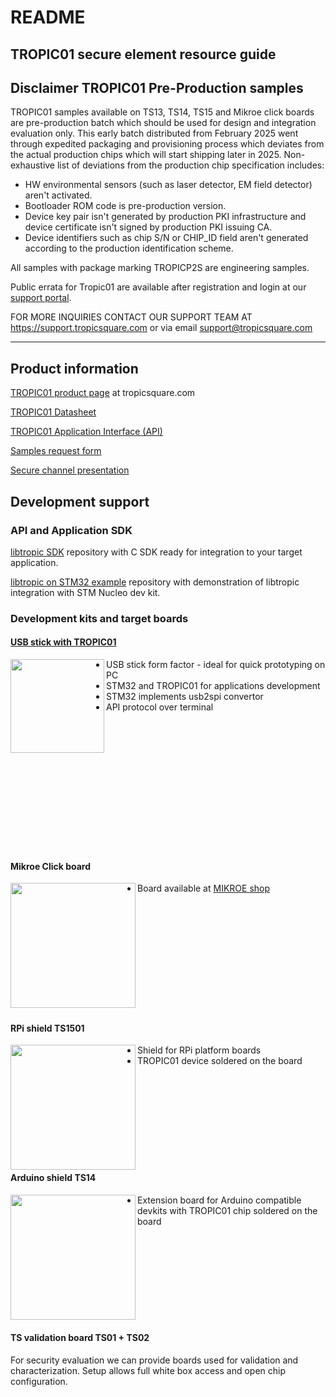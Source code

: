 # README

## TROPIC01 secure element resource guide

## Disclaimer TROPIC01 Pre-Production samples

TROPIC01 samples available on TS13, TS14, TS15 and Mikroe click boards are pre-production batch which should be used for design and integration evaluation only. This early batch distributed from February 2025 went through expedited packaging and provisioning process which deviates from the actual production chips which will start shipping later in 2025. Non-exhaustive list of deviations from the production chip specification includes:

* HW environmental sensors (such as laser detector, EM field detector) aren't activated.
* Bootloader ROM code is pre-production version.
* Device key pair isn't generated by production PKI infrastructure and device certificate isn't signed by production PKI issuing CA.
* Device identifiers such as chip S/N or CHIP\_ID field aren't generated according to the production identification scheme.

All samples with package marking TROPICP2S are engineering samples.

Public errata for Tropic01 are available after registration and login at our [support portal](https://support.desk.tropicsquare.com/servicedesk/customer/portals).

FOR MORE INQUIRIES CONTACT OUR SUPPORT TEAM AT https://support.tropicsquare.com or via email support@tropicsquare.com

***

## Product information

[TROPIC01 product page](https://tropicsquare.com/tropic01) at tropicsquare.com

[TROPIC01 Datasheet](doc/datasheet/ODD_tropic01_datasheet_revA6.pdf)

[TROPIC01 Application Interface (API)](doc/api/tropic01_user_api_v1.1.2.pdf)

[Samples request form](https://tropicsquare.com/tropic01-samples)

[Secure channel presentation](https://cdn.prod.website-files.com/625faf6f5e93e941317bb67f/66e981e79dee26dc81650c11_ches24_jerabek_final_key.pdf)

## Development support

### API and Application SDK

[libtropic SDK](https://github.com/tropicsquare/libtropic) repository with C SDK ready for integration to your target application.

[libtropic on STM32 example](https://github.com/tropicsquare/libtropic-stm32) repository with demonstration of libtropic integration with STM Nucleo dev kit.

### Development kits and target boards

#### [USB stick with TROPIC01](https://github.com/tropicsquare/ts-dev-kits/blob/main/ts1302-usb-dev-kit.md)
<img src="doc/boards/ts1301_top_assembled.png" width="150" align="left">    

* USB stick form factor - ideal for quick prototyping on PC
* STM32 and TROPIC01 for applications development
* STM32 implements usb2spi convertor
* API protocol over terminal


<br><br><br><br><br><br><br><br><br><br><br><br>
#### Mikroe Click board
<img src="https://cdn1-shop.mikroe.com/img/product/secure-tropic-click/secure-tropic-click-thickbox_default-12x.jpg" width="200" align="left"> 

* Board available at [MIKROE shop](https://www.mikroe.com/secure-tropic-click)
<br><br><br><br><br><br><br><br><br><br><br><br>
#### RPi shield TS1501
<img src="doc/boards/ts1501_top_assembled.png" width="200" align="left"> 

* Shield for RPi platform boards
* TROPIC01 device soldered on the board

<br><br><br><br><br><br><br><br>
#### Arduino shield TS14
<img src="doc/boards/ts1401_top_assembled.png" width="200" align="left">

* Extension board for Arduino compatible devkits with TROPIC01 chip soldered on the board


<br><br><br><br><br><br><br><br>
#### TS validation board TS01 + TS02
For security evaluation we can provide boards used for validation and characterization.  Setup allows full white box access and open chip configuration.

